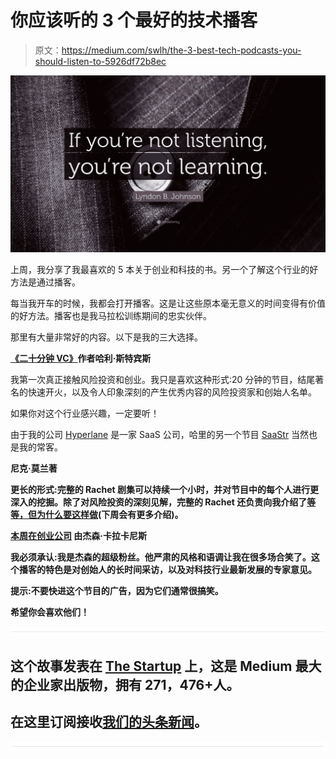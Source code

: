 # 你应该听的 3 个最好的技术播客

> 原文：<https://medium.com/swlh/the-3-best-tech-podcasts-you-should-listen-to-5926df72b8ec>

![](img/dc317ff355ed26b83b985f1eb519064b.png)

上周，我分享了我最喜欢的 5 本关于创业和科技的书。另一个了解这个行业的好方法是通过播客。

每当我开车的时候，我都会打开播客。这是让这些原本毫无意义的时间变得有价值的好方法。播客也是我马拉松训练期间的忠实伙伴。

那里有大量非常好的内容。以下是我的三大选择。

[**《二十分钟 VC》**](http://www.thetwentyminutevc.com)**作者哈利·斯特宾斯**

我第一次真正接触风险投资和创业。我只是喜欢这种形式:20 分钟的节目，结尾著名的快速开火，以及令人印象深刻的产生优秀内容的风险投资家和创始人名单。

如果你对这个行业感兴趣，一定要听！

由于我的公司 [Hyperlane](https://hyperlane.co) 是一家 SaaS 公司，哈里的另一个节目 [SaaStr](https://www.saastr.com) 当然也是我的常客。

[](http://fullratchet.net)****尼克·莫兰著****

**更长的形式:完整的 Rachet 剧集可以持续一个小时，并对节目中的每个人进行更深入的挖掘。除了对风险投资的深刻见解，完整的 Rachet 还负责向我介绍了[等等，但为什么要这样做](https://waitbutwhy.com)(下周会有更多介绍)。**

**[**本周在创业公司**](http://thisweekinstartups.com) **由杰森·卡拉卡尼斯****

**我必须承认:我是杰森的超级粉丝。他严肃的风格和语调让我在很多场合笑了。这个播客的特色是对创始人的长时间采访，以及对科技行业最新发展的专家意见。**

**提示:不要快进这个节目的广告，因为它们通常很搞笑。**

**希望你会喜欢他们！**

**![](img/731acf26f5d44fdc58d99a6388fe935d.png)**

## **这个故事发表在 [The Startup](https://medium.com/swlh) 上，这是 Medium 最大的企业家出版物，拥有 271，476+人。**

## **在这里订阅接收[我们的头条新闻](http://growthsupply.com/the-startup-newsletter/)。**

**![](img/731acf26f5d44fdc58d99a6388fe935d.png)**